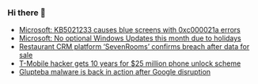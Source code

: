 ### Hi there 👋

<!--START_SECTION:feed-->
* [Microsoft: KB5021233 causes blue screens with 0xc000021a errors](https://www.bleepingcomputer.com/news/microsoft/microsoft-kb5021233-causes-blue-screens-with-0xc000021a-errors/)
* [Microsoft: No optional Windows Updates this month due to holidays](https://www.bleepingcomputer.com/news/microsoft/microsoft-no-optional-windows-updates-this-month-due-to-holidays/)
* [Restaurant CRM platform ‘SevenRooms’ confirms breach after data for sale](https://www.bleepingcomputer.com/news/security/restaurant-crm-platform-sevenrooms-confirms-breach-after-data-for-sale/)
* [T-Mobile hacker gets 10 years for $25 million phone unlock scheme](https://www.bleepingcomputer.com/news/security/t-mobile-hacker-gets-10-years-for-25-million-phone-unlock-scheme/)
* [Glupteba malware is back in action after Google disruption](https://www.bleepingcomputer.com/news/security/glupteba-malware-is-back-in-action-after-google-disruption/)
<!--END_SECTION:feed-->

<!--
**frankenk/frankenk** is a ✨ _special_ ✨ repository because its `README.md` (this file) appears on your GitHub profile.

Here are some ideas to get you started:

- 🔭 I’m currently working on ...
- 🌱 I’m currently learning ...
- 👯 I’m looking to collaborate on ...
- 🤔 I’m looking for help with ...
- 💬 Ask me about ...
- 📫 How to reach me: ...
- 😄 Pronouns: ...
- ⚡ Fun fact: ...
-->




